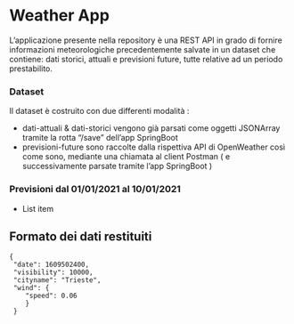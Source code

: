 
<h1 id="weather-app">Weather App</h1>
<p>L’applicazione presente nella repository è una REST API in grado di fornire informazioni meteorologiche precedentemente salvate in un dataset che contiene: dati storici, attuali e previsioni future, tutte relative ad un periodo prestabilito.</p>

### Dataset
Il dataset è costruito con due differenti modalità :
 - dati-attuali & dati-storici vengono già parsati come oggetti JSONArray tramite la rotta “/save” dell’app SpringBoot
 - previsioni-future sono raccolte dalla rispettiva  API di OpenWeather così come sono, mediante una chiamata al client Postman ( e successivamente parsate tramite l’app SpringBoot )
 
### Previsioni dal 01/01/2021 al 10/01/2021
 - List item

<h2 id="formato-dei-dati-restituiti">Formato dei dati restituiti</h2>

<pre><code>{
 "date": 1609502400,
 "visibility": 10000,
 "cityname": "Trieste",
 "wind": {
    "speed": 0.06
    }
 }
</code></pre>

<!--stackedit_data:
eyJoaXN0b3J5IjpbLTE3MDk3OTEzODEsLTE1NTc0NDE3MjUsMj
IzMzIyNDIsMTMxNDc5NDAwMV19
-->